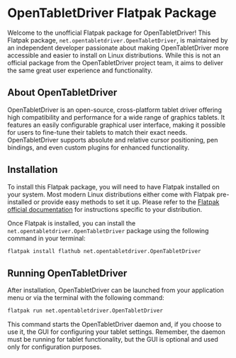 # OpenTabletDriver Flatpak Package

Welcome to the unofficial Flatpak package for OpenTabletDriver! This Flatpak package, `net.opentabletdriver.OpenTabletDriver`, is maintained by an independent developer passionate about making OpenTabletDriver more accessible and easier to install on Linux distributions. While this is not an official package from the OpenTabletDriver project team, it aims to deliver the same great user experience and functionality.

## About OpenTabletDriver

OpenTabletDriver is an open-source, cross-platform tablet driver offering high compatibility and performance for a wide range of graphics tablets. It features an easily configurable graphical user interface, making it possible for users to fine-tune their tablets to match their exact needs. OpenTabletDriver supports absolute and relative cursor positioning, pen bindings, and even custom plugins for enhanced functionality.

## Installation

To install this Flatpak package, you will need to have Flatpak installed on your system. Most modern Linux distributions either come with Flatpak pre-installed or provide easy methods to set it up. Please refer to the [Flatpak official documentation](https://flatpak.org/setup/) for instructions specific to your distribution.

Once Flatpak is installed, you can install the `net.opentabletdriver.OpenTabletDriver` package using the following command in your terminal:

```bash
flatpak install flathub net.opentabletdriver.OpenTabletDriver
```

## Running OpenTabletDriver

After installation, OpenTabletDriver can be launched from your application menu or via the terminal with the following command:

```bash
flatpak run net.opentabletdriver.OpenTabletDriver
```

This command starts the OpenTabletDriver daemon and, if you choose to use it, the GUI for configuring your tablet settings. Remember, the daemon must be running for tablet functionality, but the GUI is optional and used only for configuration purposes.
